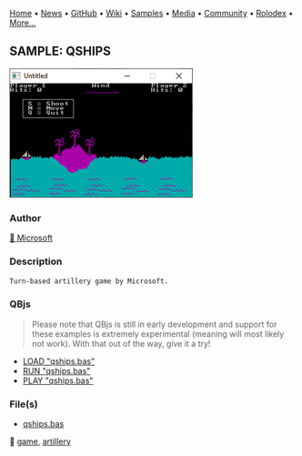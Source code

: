 [Home](https://qb64.com) • [News](../../news.md) • [GitHub](../../github.md) • [Wiki](../../wiki.md) • [Samples](../../samples.md) • [Media](../../media.md) • [Community](../../community.md) • [Rolodex](../../rolodex.md) • [More...](../../more.md)

## SAMPLE: QSHIPS

![screenshot.png](img/screenshot.png)

### Author

[🐝 Microsoft](../microsoft.md) 

### Description

```text
Turn-based artillery game by Microsoft.
```

### QBjs

> Please note that QBjs is still in early development and support for these examples is extremely experimental (meaning will most likely not work). With that out of the way, give it a try!

* [LOAD "qships.bas"](https://v6p9d9t4.ssl.hwcdn.net/html/5953810/index.html?src=https://qb64.com/samples/qships/src/qships.bas)
* [RUN "qships.bas"](https://v6p9d9t4.ssl.hwcdn.net/html/5953810/index.html?mode=auto&src=https://qb64.com/samples/qships/src/qships.bas)
* [PLAY "qships.bas"](https://v6p9d9t4.ssl.hwcdn.net/html/5953810/index.html?mode=play&src=https://qb64.com/samples/qships/src/qships.bas)

### File(s)

* [qships.bas](src/qships.bas)

🔗 [game](../game.md), [artillery](../artillery.md)
